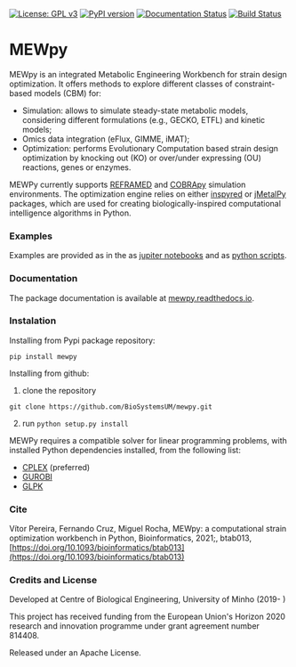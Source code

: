 [![License: GPL v3](https://img.shields.io/badge/License-GPLv3-blue.svg)](https://www.gnu.org/licenses/gpl-3.0)
[![PyPI version](https://badge.fury.io/py/mewpy.svg)](https://badge.fury.io/py/mewpy)
[![Documentation Status](https://readthedocs.org/projects/mewpy/badge/?version=latest)](https://mewpy.readthedocs.io/en/latest/?badge=latest)
[![Build Status](https://travis-ci.org/BioSystemsUM/mewpy.svg?branch=master)](https://travis-ci.org/BioSystemsUM/mewpy)

# MEWpy

MEWpy is an integrated Metabolic Engineering Workbench for strain design optimization. It offers methods to explore different classes of constraint-based models (CBM) for:

- Simulation: allows to simulate  steady-state metabolic models, considering different formulations (e.g., GECKO, ETFL) and kinetic models;
- Omics data integration (eFlux, GIMME, iMAT);
- Optimization: performs Evolutionary Computation based strain design optimization by knocking out (KO) or over/under expressing (OU) reactions, genes or enzymes.

MEWPy currently supports [REFRAMED](https://github.com/cdanielmachado/reframed) and [COBRApy](https://opencobra.github.io/cobrapy/) simulation environments. The optimization engine relies on either [inspyred](https://github.com/aarongarrett/inspyred) or [jMetalPy](https://github.com/jMetal/jMetalPy) packages, which are used for creating biologically-inspired computational intelligence algorithms in Python.

### Examples

Examples are provided as in the as [jupiter notebooks](examples) and as [python scripts](examples).

### Documentation

The package documentation is available at [mewpy.readthedocs.io](https://mewpy.readthedocs.io).

### Instalation

Installing from Pypi package repository:

`pip install mewpy`

Installing from github:

1. clone the repository

`git clone https://github.com/BioSystemsUM/mewpy.git`

2. run `python setup.py install`

MEWPy requires a compatible solver for linear programming problems, with installed Python dependencies installed, from the following list:

- [CPLEX](https://www-01.ibm.com/software/commerce/optimization/cplex-optimizer/) (preferred)
- [GUROBI](http://www.gurobi.com)
- [GLPK](https://www.gnu.org/software/glpk/)

### Cite

Vítor Pereira, Fernando Cruz, Miguel Rocha, MEWpy: a computational strain optimization workbench in Python, Bioinformatics, 2021;, btab013, [https://doi.org/10.1093/bioinformatics/btab013](https://doi.org/10.1093/bioinformatics/btab013)

### Credits and License

Developed at Centre of Biological Engineering, University of Minho (2019- )

This project has received funding from the European Union's Horizon 2020 research and innovation programme under grant agreement number 814408.

Released under an Apache License.
